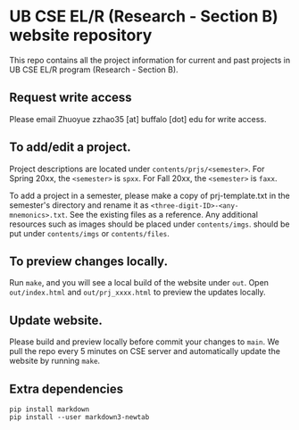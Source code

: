 UB CSE EL/R (Research - Section B) website repository
======================================================

This repo contains all the project information for current and past projects
in UB CSE EL/R program (Research - Section B).

## Request write access

Please email Zhuoyue zzhao35 [at] buffalo [dot] edu for write access.

## To add/edit a project.

Project descriptions are located under `contents/prjs/<semester>`. For Spring
20xx, the `<semester>` is `spxx`. For Fall 20xx, the `<semester>` is `faxx`.

To add a project in a semester, please make a copy of prj-template.txt in the
semester's directory and rename it as `<three-digit-ID>-<any-mnemonics>.txt`.
See the existing files as a reference. Any additional resources such as images
should be placed under `contents/imgs`.
should be put under `contents/imgs` or `contents/files`.

## To preview changes locally.

Run `make`, and you will see a local build of the website under `out`. Open
`out/index.html` and `out/prj_xxxx.html` to preview the updates locally.

## Update website.

Please build and preview locally before commit your changes to `main`.  We pull
the repo every 5 minutes on CSE server and automatically update the website by
running `make`.

## Extra dependencies
    
    pip install markdown
    pip install --user markdown3-newtab

